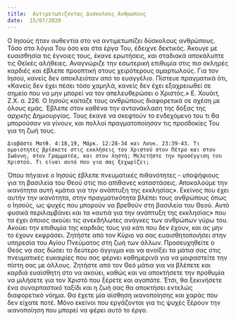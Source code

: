 ```yaml
---
title:  Αντιμετωπιζοντας Δυσκολους Ανθρωπους
date:  15/07/2020
---
```


Ο Ιησούς ήταν αυθεντία στο να αντιμετωπίζει δύσκολους ανθρώπους. Τόσο στα λόγια Του όσο και στα έργα Του, έδειχνε δεκτικός. Άκουγε με ευαισθησία τις έγνοιες τους, έκανε ερωτήσεις, και σταδιακά αποκάλυπτε τις Θεϊκές αλήθειες. Αναγνώριζε την εσωτερική επιθυμία στις πιο σκληρές καρδιές και έβλεπε προοπτική στους χειρότερους αμαρτωλούς. Για τον Ιησού, κανείς δεν αποκλειόταν από το ευαγγέλιο. Πίστευε πραγματικά ότι, «Κανείς δεν έχει πέσει τόσο χαμηλά, κανείς δεν έχει εξαχρειωθεί σε σημείο που να μην μπορεί να τον απελευθερώσει ο Χριστός.» Ε. Χουάιτ, Ζ.Χ. σ. 226. Ο Ιησούς κοίταζε τους ανθρώπους διαφορετικά σε σχέση με όλους εμάς. Έβλεπε στον καθένα την αντανάκλαση της δόξας της αρχικής Δημιουργίας. Τους έκανε να σκεφτούν το ενδεχόμενο του τι θα μπορούσαν να γίνουν, και πολλοί πραγματοποίησαν τις προσδοκίες Του για τη ζωή τους.

`Διαβάστε Ματθ. 4:18,19, Μάρκ. 12:28-34 και Λουκ. 23:39-43. Τι ομοιότητες βρίσκετε στις εκκλήσεις του Χριστού στον Πέτρο και στον Ιωάννη, στον Γραμματέα, και στον ληστή; Μελετήστε την προσέγγιση του Χριστού. Τι είναι αυτό που για σας ξεχωρίζει;`

Όπου πήγαινε ο Ιησούς έβλεπε πνευματικές πιθανότητες - υποψήφιους για τη βασιλεία του Θεού στις πιο απίθανες καταστάσεις. Αποκαλούμε την ικανότητα αυτή «μάτια για την ανάπτυξη της εκκλησίας». Εκείνος που έχει αυτήν την ικανότητα, στην πραγματικότητα βλέπει τους ανθρώπους όπως ο Ιησούς, ως ψυχές που μπορούν να βρεθούν στη βασιλεία του Θεού. Αυτό φυσικά περιλαμβάνει και τα «αυτιά για την ανάπτυξη της εκκλησίας» που τα έχει όποιος ακούει τις ανεκδήλωτες ανάγκες των ανθρώπων γύρω του. Ακούει την επιθυμία της καρδιάς τους για κάτι που δεν έχουν, και ας μην το έχουν εκφράσει. Ζητήστε από τον Κύριο να σας ευαισθητοποιήσει στην υπηρεσία του Αγίου Πνεύματος στη ζωή των άλλων. Προσευχηθείτε ο Θεός να σας δώσει το δεύτερο άγγιγμα και να ανοίξει τα μάτια σας στις πνευματικές ευκαιρίες που σας φέρνει καθημερινά για να μοιραστείτε την πίστη σας με άλλους. Ζητήστε από τον Θεό μάτια για να βλέπετε και καρδιά ευαίσθητη στο να ακούει, καθώς και να αποκτήσετε την προθυμία να μιλήσετε για τον Χριστό που ξέρετε και αγαπάτε. Έτσι, θα ξεκινήσετε ένα συναρπαστικό ταξίδι και η ζωή σας θα αποκτήσει εντελώς διαφορετικό νόημα. Θα έχετε μία αίσθηση ικανοποίησης και χαράς που δεν είχατε ποτέ. Μόνο εκείνοι που εργάζονται για τις ψυχές ξέρουν την ικανοποίηση που μπορεί να φέρει αυτό το έργο.